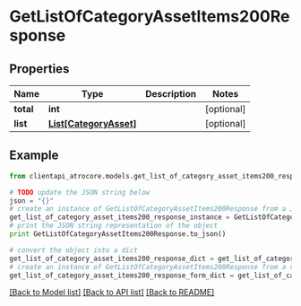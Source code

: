 # GetListOfCategoryAssetItems200Response


## Properties
Name | Type | Description | Notes
------------ | ------------- | ------------- | -------------
**total** | **int** |  | [optional] 
**list** | [**List[CategoryAsset]**](CategoryAsset.md) |  | [optional] 

## Example

```python
from clientapi_atrocore.models.get_list_of_category_asset_items200_response import GetListOfCategoryAssetItems200Response

# TODO update the JSON string below
json = "{}"
# create an instance of GetListOfCategoryAssetItems200Response from a JSON string
get_list_of_category_asset_items200_response_instance = GetListOfCategoryAssetItems200Response.from_json(json)
# print the JSON string representation of the object
print GetListOfCategoryAssetItems200Response.to_json()

# convert the object into a dict
get_list_of_category_asset_items200_response_dict = get_list_of_category_asset_items200_response_instance.to_dict()
# create an instance of GetListOfCategoryAssetItems200Response from a dict
get_list_of_category_asset_items200_response_form_dict = get_list_of_category_asset_items200_response.from_dict(get_list_of_category_asset_items200_response_dict)
```
[[Back to Model list]](../README.md#documentation-for-models) [[Back to API list]](../README.md#documentation-for-api-endpoints) [[Back to README]](../README.md)


